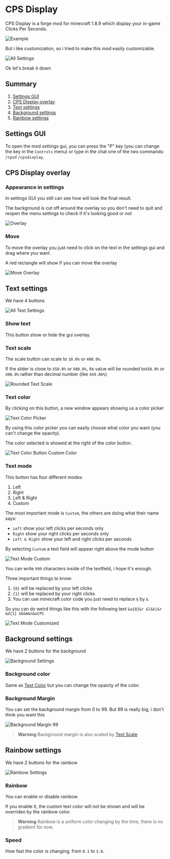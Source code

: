 # CPS Display

CPS Display is a forge mod for minecraft 1.8.9 which display your in-game Clicks Per Seconds.

![Example](demo_imgs/example.png "Example")

But i like customization, so i tried to make this mod easily customizable.

![All Settings](demo_imgs/all_settings.png)

Ok let's break it down

## Summary

1. [Settings GUI](#settings-gui)
2. [CPS Display overlay](#cps-display-overlay)
3. [Text settings](#text-settings)
4. [Background settings](#background-settings)
5. [Rainbow settings](#rainbow-settings)

## Settings GUI

To open the mod settings gui, you can press the "P" key (you can change the key in the `Controls` menu) or type in the chat one of the two commands: `/cpsd` `/cpsdisplay`.

## CPS Display overlay

### Appearance in settings

In settings GUI you still can see how will look the final result.

The background is cut off around the overlay so you don't need to quit and reopen the menu settings to check if it's looking good or not

![Overlay](demo_imgs/gui_overlay.png)

### Move

To move the overlay you just need to click on the text in the settings gui and drag where you want.

A red rectangle will show if you can move the overlay

![Move Overlay](demo_imgs/move_overlay.png)

## Text settings

We have 4 buttons

![All Text Settings](demo_imgs/text_settings.png)

### Show text

This button show or hide the gui overlay.

### Text scale

The scale button can scale to `10.0%` or `400.0%`.

If the slider is close to `X50.0%` or `X00.0%`, its value will be rounded to`X50.0%` or `X00.0%` rather than decimal number (like `X49.86%`)

![Rounded Text Scale](demo_imgs/text_settings_scale_150.png)

### Text color

By clicking on this button, a new window appears showing us a color picker

![Text Color Picker](demo_imgs/text_settings_colorpicker.png)

By using this color picker you can easily choose what color you want (you can't change the opacity).

The color selected is showed at the right of the color button.

![Text Color Button Custom Color](demo_imgs/text_settings_colorbutton_with_custom_color.png)

### Text mode

This button has four different modes:
1. Left
2. Right
3. Left & Right
4. Custom

The most important mode is `Custom`, the others are doing what their name says:

- `Left` show your left clicks per seconds only
- `Right` show your right clicks per seconds only
- `Left & Right` show your left and right clicks per seconds

By selecting `Custom` a text field will appear right above the mode button

![Text Mode Custom](demo_imgs/text_settings_mode_custom.png)

You can write `999` characters inside of the textfield, i hope it's enough.

Three important things to know:
1. `{0}` will be replaced by your left clicks
2. `{1}` will be replaced by your right clicks
3. You can use minecraft color code you just need to replace `§` by `&`

So you can do weird things like this with the following text `&a{0}&r &l&k|&r &d{1} &b&m&n&oCPS`

![Text Mode Customized](demo_imgs/text_settings_mode_customized.png)

## Background settings

We have 2 buttons for the background

![Background Settings](demo_imgs/background_settings.png)

### Background color

Same as [Text Color](#text-color) but you can change the opaicty of the color.

### Background Margin

You can set the background margin from 0 to 99. But 99 is really big, i don't think you want this

![Background Margin 99](demo_imgs/background_settings_margin_99.png)

> **Warning**
> Background margin is also scaled by [Text Scale](#text-scale)

## Rainbow settings

We have 2 buttons for the rainbow

![Rainbow Settings](demo_imgs/rainbow_settings.png)

### Rainbow

You can enable or disable rainbow.

If you enable it, the custom text color will not be shown and will be overriden by the rainbow color.

> **Warning**
> Rainbow is a uniform color changing by the time, there is no gradient for now.

### Speed

How fast the color is changing, from `0.1` to `3.0`.